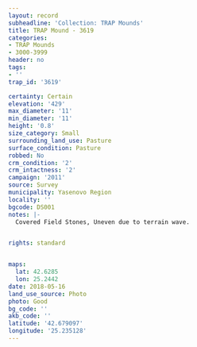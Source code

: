 ```yaml
---
layout: record
subheadline: 'Collection: TRAP Mounds'
title: TRAP Mound - 3619
categories:
- TRAP Mounds
- 3000-3999
header: no
tags:
- ''
trap_id: '3619'

certainty: Certain
elevation: '429'
max_diameter: '11'
min_diameter: '11'
height: '0.8'
size_category: Small
surrounding_land_use: Pasture
surface_condition: Pasture
robbed: No
crm_condition: '2'
crm_intactness: '2'
campaign: '2011'
source: Survey
municipality: Yasenovo Region
locality: ''
bgcode: DS001
notes: |-
  Covered Field Stones, Uneven due to terrain wave.


rights: standard


maps:
  lat: 42.6285
  lon: 25.2442
date: 2018-05-16
land_use_source: Photo
photo: Good
bg_code: ''
akb_code: ''
latitude: '42.679097'
longitude: '25.235128'
---
```

